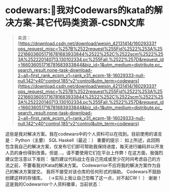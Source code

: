 <!--yml
category: codewars
date: 2022-08-13 11:29:38
-->

# codewars::martial_arts_uniform:我对Codewars的kata的解决方案-其它代码类资源-CSDN文库

> 来源：[https://download.csdn.net/download/weixin_42131414/16029333?ops_request_misc=%257B%2522request%255Fid%2522%253A%2522166036051716781683933844%2522%252C%2522scm%2522%253A%252220140713.130102334.pc%255Fall.%2522%257D&request_id=166036051716781683933844&biz_id=1&utm_medium=distribute.pc_search_result.none-task-download-2~all~first_rank_ecpm_v1~rank_v31_ecpm-18-16029333-null-null.142^v40^control,185^v2^control&utm_term=codewars](https://download.csdn.net/download/weixin_42131414/16029333?ops_request_misc=%257B%2522request%255Fid%2522%253A%2522166036051716781683933844%2522%252C%2522scm%2522%253A%252220140713.130102334.pc%255Fall.%2522%257D&request_id=166036051716781683933844&biz_id=1&utm_medium=distribute.pc_search_result.none-task-download-2~all~first_rank_ecpm_v1~rank_v31_ecpm-18-16029333-null-null.142^v40^control,185^v2^control&utm_term=codewars)

这些是我对解决方案。我在codewars中的个人资料可以在找到。目前使用的语言是： Python（主要） SQL Haskell（最近：） 重要的提示： 如上所述，此回购包含我自己的解决方案，仅发布它们即可帮助我保持进度，每天进行编码并以开发人员的身份得到改善。但是...，请不要使用它们在平台上作弊！在这方面，我强烈建议您注意以下准则： 强烈建议代码战士在自己完成或至少花时间考虑自己的方法之前，不要看我对Kata的解决方案。 Codewarrior不应将我的解决方案作为自己的解决方案提交。 我将不接受对该仓库的任何形式的捐助。 Codewars不鼓励创建这样的存储库。 （->实际上我让自己忽略了这一点，对不起CW！ ） 谢谢！ 这是我的Codewarrior个人资料徽章，当前状态：